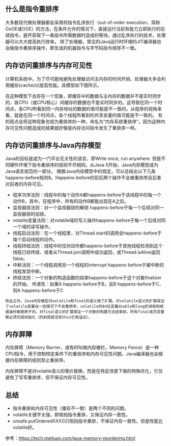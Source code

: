 ## 什么是指令重排序

大多数现代微处理器都会采用将指令乱序执行（out-of-order execution，简称OoOE或OOE）的方法，在条件允许的情况下，直接运行当前有能力立即执行的后续指令，避开获取下一条指令所需数据时造成的等待。通过乱序执行的技术，处理器可以大大提高执行效率。
除了处理器，常见的Java运行时环境的JIT编译器也会做指令重排序操作，即生成的机器指令与字节码指令顺序不一致。

## 内存访问重排序与内存可见性
计算机系统中，为了尽可能地避免处理器访问主内存的时间开销，处理器大多会利用缓存(cache)以提高性能。其模型如下图所示。



在这种模型下会存在一个现象，即缓存中的数据与主内存的数据并不是实时同步的，各CPU（或CPU核心）间缓存的数据也不是实时同步的。这导致在同一个时间点，各CPU所看到同一内存地址的数据的值可能是不一致的。从程序的视角来看，就是在同一个时间点，各个线程所看到的共享变量的值可能是不一致的。
有的观点会将这种现象也视为重排序的一种，命名为“内存系统重排序”。因为这种内存可见性问题造成的结果就好像是内存访问指令发生了重排序一样。

## 内存访问重排序与Java内存模型
Java的目标是成为一门平台无关性的语言，即Write once, run anywhere. 但是不同硬件环境下指令重排序的规则不尽相同。从Java 5开始，Java内存模型成为Java语言规范的一部分。
根据Java内存模型中的规定，可以总结出以下几条happens-before规则8。Happens-before的前后两个操作不会被重排序且后者对前者的内存可见。

* 程序次序法则：线程中的每个动作A都happens-before于该线程中的每一个动作B，其中，在程序中，所有的动作B都能出现在A之后。
* 监视器锁法则：对一个监视器锁的解锁 happens-before于每一个后续对同一监视器锁的加锁。
* volatile变量法则：对volatile域的写入操作happens-before于每一个后续对同一个域的读写操作。
* 线程启动法则：在一个线程里，对Thread.start的调用会happens-before于每个启动线程的动作。
* 线程终结法则：线程中的任何动作都happens-before于其他线程检测到这个线程已经终结、或者从Thread.join调用中成功返回，或Thread.isAlive返回false。
* 中断法则：一个线程调用另一个线程的interrupt happens-before于被中断的线程发现中断。
* 终结法则：一个对象的构造函数的结束happens-before于这个对象finalizer的开始。
传递性：如果A happens-before于B，且B happens-before于C，则A happens-before于C

`除此之外，Java内存模型对volatile和final的语义做了扩展。对volatile语义的扩展保证了volatile变量在一些情况下不会重排序，volatile的64位变量double和long的读取和赋值操作都是原子的。对final语义的扩展保证一个对象的构建方法结束前，所有final成员变量都必须完成初始化（的前提是没有this引用溢出）。`

## 内存屏障
内存屏障（Memory Barrier，或有时叫做内存栅栏，Memory Fence）是一种CPU指令，用于控制特定条件下的重排序和内存可见性问题。Java编译器也会根据内存屏障的规则禁止重排序。

内存屏障不是对volatile语义的等价替换，而是在特定场景下做的特殊优化，它仅避免了写写重排序，但不保证内存可见性。

## 总结

* 指令重排和内存可见性（缓存不一致）是两个不同的问题。
* volatile关键字太强，即阻挡指令重排，又保证内存一致性。
* unsafe.putOrderedXXX()只阻挡指令重排，不保证内存一致性。但是性能比volatile好。

参考：https://tech.meituan.com/java-memory-reordering.html